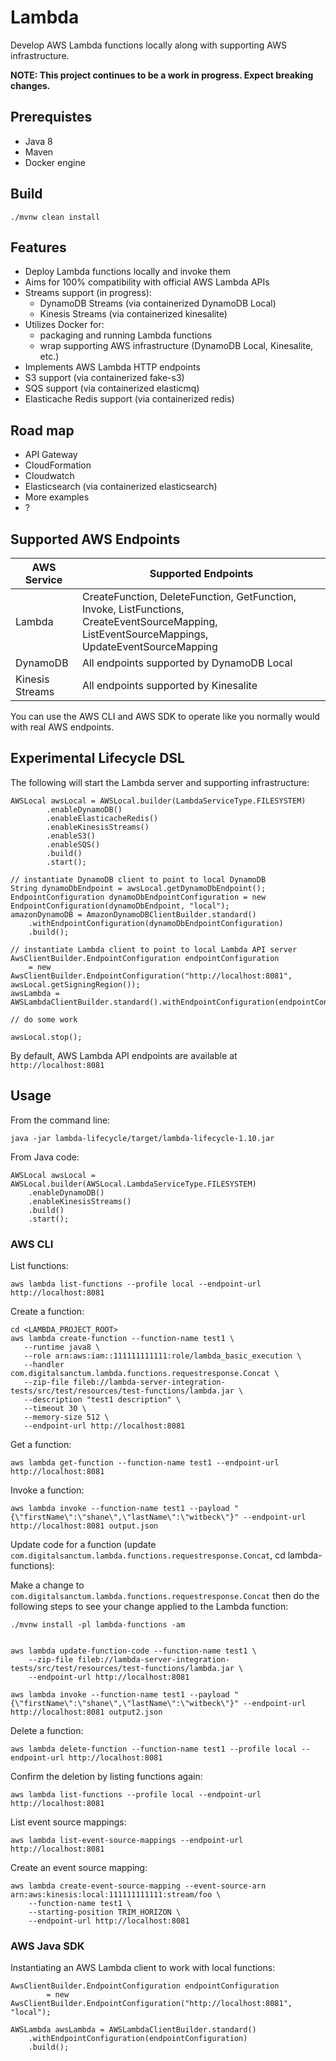 
# Lambda

Develop AWS Lambda functions locally along with supporting AWS infrastructure.

**NOTE: This project continues to be a work in progress. Expect breaking changes.**


## Prerequistes

- Java 8
- Maven
- Docker engine

## Build

    ./mvnw clean install
    
## Features
- Deploy Lambda functions locally and invoke them
- Aims for 100% compatibility with official AWS Lambda APIs
- Streams support (in progress):
    - DynamoDB Streams (via containerized DynamoDB Local)
    - Kinesis Streams (via containerized kinesalite) 
- Utilizes Docker for:
    - packaging and running Lambda functions
    - wrap supporting AWS infrastructure (DynamoDB Local, Kinesalite, etc.)
- Implements AWS Lambda HTTP endpoints
- S3 support (via containerized fake-s3)
- SQS support (via containerized elasticmq)
- Elasticache Redis support (via containerized redis)

## Road map

- API Gateway
- CloudFormation
- Cloudwatch
- Elasticsearch (via containerized elasticsearch)
- More examples
- ?

## Supported AWS Endpoints

| AWS Service | Supported Endpoints|
|---|---|
| Lambda | CreateFunction, DeleteFunction, GetFunction, Invoke, ListFunctions, CreateEventSourceMapping, ListEventSourceMappings, UpdateEventSourceMapping |
| DynamoDB | All endpoints supported by DynamoDB Local |
| Kinesis Streams | All endpoints supported by Kinesalite |


You can use the AWS CLI and AWS SDK to operate like you normally would with real AWS endpoints.

## Experimental Lifecycle DSL

The following will start the Lambda server and supporting infrastructure:

    AWSLocal awsLocal = AWSLocal.builder(LambdaServiceType.FILESYSTEM)
            .enableDynamoDB()
            .enableElasticacheRedis()
            .enableKinesisStreams()
            .enableS3()
            .enableSQS()
            .build()
            .start();

    // instantiate DynamoDB client to point to local DynamoDB
    String dynamoDbEndpoint = awsLocal.getDynamoDbEndpoint();
    EndpointConfiguration dynamoDbEndpointConfiguration = new EndpointConfiguration(dynamoDbEndpoint, "local");
    amazonDynamoDB = AmazonDynamoDBClientBuilder.standard()
        .withEndpointConfiguration(dynamoDbEndpointConfiguration)
        .build();

    // instantiate Lambda client to point to local Lambda API server
    AwsClientBuilder.EndpointConfiguration endpointConfiguration
        = new AwsClientBuilder.EndpointConfiguration("http://localhost:8081", awsLocal.getSigningRegion());
    awsLambda = AWSLambdaClientBuilder.standard().withEndpointConfiguration(endpointConfiguration).build();

    // do some work

    awsLocal.stop();


By default, AWS Lambda API endpoints are available at `http://localhost:8081`


## Usage

From the command line:

    java -jar lambda-lifecycle/target/lambda-lifecycle-1.10.jar
    
From Java code:
    
    AWSLocal awsLocal = AWSLocal.builder(AWSLocal.LambdaServiceType.FILESYSTEM)
        .enableDynamoDB()
        .enableKinesisStreams()
        .build()
        .start();    

### AWS CLI
    
List functions:
    
    aws lambda list-functions --profile local --endpoint-url http://localhost:8081
       
Create a function:       
       
    cd <LAMBDA_PROJECT_ROOT>       
    aws lambda create-function --function-name test1 \
       --runtime java8 \
       --role arn:aws:iam::111111111111:role/lambda_basic_execution \
       --handler com.digitalsanctum.lambda.functions.requestresponse.Concat \
       --zip-file fileb://lambda-server-integration-tests/src/test/resources/test-functions/lambda.jar \
       --description "test1 description" \
       --timeout 30 \
       --memory-size 512 \
       --endpoint-url http://localhost:8081
                  
Get a function:       
    
    aws lambda get-function --function-name test1 --endpoint-url http://localhost:8081
    
Invoke a function:    
    
    aws lambda invoke --function-name test1 --payload "{\"firstName\":\"shane\",\"lastName\":\"witbeck\"}" --endpoint-url http://localhost:8081 output.json
                
Update code for a function (update `com.digitalsanctum.lambda.functions.requestresponse.Concat`, cd lambda-functions):

Make a change to `com.digitalsanctum.lambda.functions.requestresponse.Concat` then do the following steps to see your
change applied to the Lambda function:

    ./mvnw install -pl lambda-functions -am
            
    
    aws lambda update-function-code --function-name test1 \
        --zip-file fileb://lambda-server-integration-tests/src/test/resources/test-functions/lambda.jar \
        --endpoint-url http://localhost:8081
                    
    aws lambda invoke --function-name test1 --payload "{\"firstName\":\"shane\",\"lastName\":\"witbeck\"}" --endpoint-url http://localhost:8081 output2.json
    
Delete a function:

    aws lambda delete-function --function-name test1 --profile local --endpoint-url http://localhost:8081
    
Confirm the deletion by listing functions again:

    aws lambda list-functions --profile local --endpoint-url http://localhost:8081
    
    
List event source mappings:
    
    aws lambda list-event-source-mappings --endpoint-url http://localhost:8081
    
    
Create an event source mapping:
                          
    aws lambda create-event-source-mapping --event-source-arn arn:aws:kinesis:local:111111111111:stream/foo \
        --function-name test1 \
        --starting-position TRIM_HORIZON \
        --endpoint-url http://localhost:8081
    
    
### AWS Java SDK
    
Instantiating an AWS Lambda client to work with local functions:    
    
    AwsClientBuilder.EndpointConfiguration endpointConfiguration 
            = new AwsClientBuilder.EndpointConfiguration("http://localhost:8081", "local");
            
    AWSLambda awsLambda = AWSLambdaClientBuilder.standard()
        .withEndpointConfiguration(endpointConfiguration)
        .build();
    
        
        
